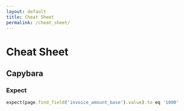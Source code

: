 ```yaml
---
layout: default
title: Cheat Sheet
permalink: /cheat_sheet/
---
```


# Cheat Sheet

## Capybara

### Expect

```ruby
expect(page.find_field('invoice_amount_base').value).to eq '1000'
```
